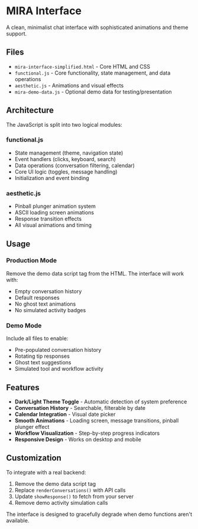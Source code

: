 # MIRA Interface

A clean, minimalist chat interface with sophisticated animations and theme support.

## Files

- `mira-interface-simplified.html` - Core HTML and CSS
- `functional.js` - Core functionality, state management, and data operations
- `aesthetic.js` - Animations and visual effects
- `mira-demo-data.js` - Optional demo data for testing/presentation

## Architecture

The JavaScript is split into two logical modules:

### functional.js
- State management (theme, navigation state)
- Event handlers (clicks, keyboard, search)
- Data operations (conversation filtering, calendar)
- Core UI logic (toggles, message handling)
- Initialization and event binding

### aesthetic.js
- Pinball plunger animation system
- ASCII loading screen animations
- Response transition effects
- All visual animations and timing

## Usage

### Production Mode
Remove the demo data script tag from the HTML. The interface will work with:
- Empty conversation history
- Default responses
- No ghost text animations
- No simulated activity badges

### Demo Mode
Include all files to enable:
- Pre-populated conversation history
- Rotating tip responses
- Ghost text suggestions
- Simulated tool and workflow activity

## Features

- **Dark/Light Theme Toggle** - Automatic detection of system preference
- **Conversation History** - Searchable, filterable by date
- **Calendar Integration** - Visual date picker
- **Smooth Animations** - Loading screen, message transitions, pinball plunger effect
- **Workflow Visualization** - Step-by-step progress indicators
- **Responsive Design** - Works on desktop and mobile

## Customization

To integrate with a real backend:
1. Remove the demo data script tag
2. Replace `renderConversations()` with API calls
3. Update `showResponse()` to fetch from your server
4. Remove demo activity simulation calls

The interface is designed to gracefully degrade when demo functions aren't available.